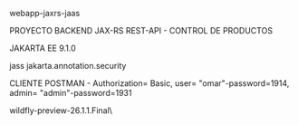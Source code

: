 webapp-jaxrs-jaas

PROYECTO BACKEND JAX-RS REST-API - CONTROL DE PRODUCTOS

JAKARTA EE 9.1.0

jass jakarta.annotation.security

CLIENTE POSTMAN - Authorization= Basic, user= "omar"-password=1914, admin= "admin"-password=1931

wildfly-preview-26.1.1.Final\ 

